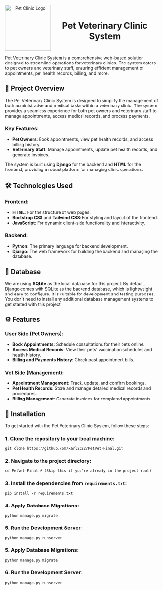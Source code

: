 <div align="center" style="display: flex; align-items: center; justify-content: center;">
  <img src="https://drive.google.com/uc?export=view&id=1niorO4NvSKA-j6YI4OcgTNHztAXMWv8S" alt="Pet Clinic Logo" width="150" margin-right: 10px;>
  <h1>Pet Veterinary Clinic System</h1>
</div>




Pet Veterinary Clinic System is a comprehensive web-based solution designed to streamline operations for veterinary clinics. The system caters to pet owners and veterinary staff, ensuring efficient management of appointments, pet health records, billing, and more.

## 🐾 Project Overview

The Pet Veterinary Clinic System is designed to simplify the management of both administrative and medical tasks within a veterinary clinic. The system provides a seamless experience for both pet owners and veterinary staff to manage appointments, access medical records, and process payments.

### Key Features:

- **Pet Owners**: Book appointments, view pet health records, and access billing history.
- **Veterinary Staff**: Manage appointments, update pet health records, and generate invoices.

The system is built using **Django** for the backend and **HTML** for the frontend, providing a robust platform for managing clinic operations.

## 🛠️ Technologies Used

### Frontend:
- **HTML**: For the structure of web pages.
- **Bootstrap CSS** and **Tailwind CSS**: For styling and layout of the frontend.
- **JavaScript**: For dynamic client-side functionality and interactivity.

### Backend:
- **Python**: The primary language for backend development.
- **Django**: The web framework for building the backend and managing the database.

## 💾 Database

We are using **SQLite** as the local database for this project. By default, Django comes with SQLite as the backend database, which is lightweight and easy to configure. It is suitable for development and testing purposes. You don't need to install any additional database management systems to get started with this project.

## ⚙️ Features

### User Side (Pet Owners):
- **Book Appointments**: Schedule consultations for their pets online.
- **Access Medical Records**: View their pets’ vaccination schedules and health history.
- **Billing and Payments History**: Check past appointment bills.

### Vet Side (Management):
- **Appointment Management**: Track, update, and confirm bookings.
- **Pet Health Records**: Store and manage detailed medical records and procedures.
- **Billing Management**: Generate invoices for completed appointments.

## 🚀 Installation

To get started with the Pet Veterinary Clinic System, follow these steps:

### 1. Clone the repository to your local machine:

    git clone https://github.com/karl2522/PetVet-Final.git

### 2. Navigate to the project directory:

    cd PetVet-Final # (Skip this if you're already in the project root)

### 3. Install the dependencies from `requirements.txt`:

    pip install -r requirements.txt

### 4. Apply Database Migrations:

    python manage.py migrate

### 5. Run the Development Server:

    python manage.py runserver


### 5. Apply Database Migrations:

    python manage.py migrate

### 6. Run the Development Server:

    python manage.py runserver






